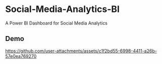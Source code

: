 # Social-Media-Analytics-BI
A Power BI Dashboard for Social Media Analytics

## Demo

https://github.com/user-attachments/assets/c1f2bd55-6998-4411-a26b-57e0ea769270


